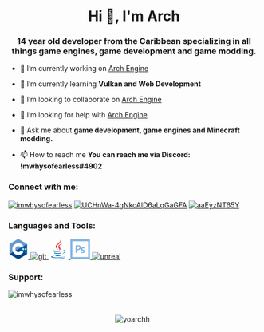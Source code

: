 <h1 align="center">Hi 👋, I'm Arch</h1>
<h3 align="center">14 year old developer from the Caribbean specializing in all things game engines, game development and game modding.</h3>

- 🔭 I’m currently working on [Arch Engine](https://github.com/Archway-Development/ArchEngine)

- 🌱 I’m currently learning **Vulkan and Web Development**

- 👯 I’m looking to collaborate on [Arch Engine](https://github.com/Archway-Development/ArchEngine)

- 🤝 I’m looking for help with [Arch Engine](https://github.com/Archway-Development/ArchEngine)

- 💬 Ask me about **game development, game engines and Minecraft modding.**

- 📫 How to reach me **You can reach me via Discord: !mwhysofearless#4902**

<h3 align="left">Connect with me:</h3>
<p align="left">
<a href="https://twitter.com/yoarchyt" target="blank"><img align="center" src="https://raw.githubusercontent.com/rahuldkjain/github-profile-readme-generator/master/src/images/icons/Social/twitter.svg" alt="imwhysofearless" height="30" width="40" /></a>
<a href="https://www.youtube.com/channel/UCHnWa-4gNkcAlD6aLqGaGFA" target="blank"><img align="center" src="https://raw.githubusercontent.com/rahuldkjain/github-profile-readme-generator/master/src/images/icons/Social/youtube.svg" alt="UCHnWa-4gNkcAlD6aLqGaGFA" height="30" width="40" /></a>
<a href="https://discord.gg/aaEyzNT65Y" target="blank"><img align="center" src="https://raw.githubusercontent.com/rahuldkjain/github-profile-readme-generator/master/src/images/icons/Social/discord.svg" alt="aaEyzNT65Y" height="30" width="40" /></a>
</p>

<h3 align="left">Languages and Tools:</h3>
<p align="left"> <a href="https://www.w3schools.com/cpp/" target="_blank" rel="noreferrer"> <img src="https://raw.githubusercontent.com/devicons/devicon/master/icons/cplusplus/cplusplus-original.svg" alt="cplusplus" width="40" height="40"/> </a> <a href="https://git-scm.com/" target="_blank" rel="noreferrer"> <img src="https://www.vectorlogo.zone/logos/git-scm/git-scm-icon.svg" alt="git" width="40" height="40"/> </a> <a href="https://www.java.com" target="_blank" rel="noreferrer"> <img src="https://raw.githubusercontent.com/devicons/devicon/master/icons/java/java-original.svg" alt="java" width="40" height="40"/> </a> <a href="https://www.photoshop.com/en" target="_blank" rel="noreferrer"> <img src="https://raw.githubusercontent.com/devicons/devicon/master/icons/photoshop/photoshop-line.svg" alt="photoshop" width="40" height="40"/> </a> <a href="https://unrealengine.com/" target="_blank" rel="noreferrer"> <img src="https://raw.githubusercontent.com/kenangundogan/fontisto/036b7eca71aab1bef8e6a0518f7329f13ed62f6b/icons/svg/brand/unreal-engine.svg" alt="unreal" width="40" height="40"/> </a> </p>

<h3 align="left">Support:</h3>
<p><a href="ko-fi.com/yoarchofficial"> <img align="left" src="https://cdn.ko-fi.com/cdn/kofi3.png?v=3" height="50" width="210" alt=" imwhysofearless" /></a></p><br><br>

<p>&nbsp;<img align="center" src="https://github-readme-stats.vercel.app/api?username=yoarchh&show_icons=true&locale=en" alt="yoarchh" /></p>

